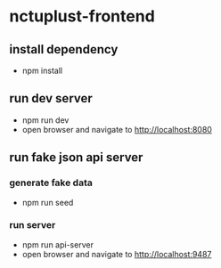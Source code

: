 
nctuplust-frontend
===

## install dependency
- npm install

## run dev server
- npm run dev
- open browser and navigate to [http://localhost:8080](http://localhost:8080)

## run fake json api server
### generate fake data
- npm run seed
### run server
- npm run api-server
- open browser and navigate to [http://localhost:9487](http://localhost:9487)
